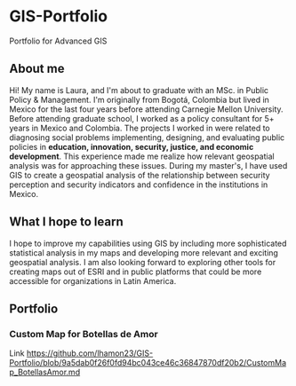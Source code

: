 # GIS-Portfolio
Portfolio for Advanced GIS

## About me
Hi! My name is Laura, and I'm about to graduate with an MSc. in Public Policy & Management. I'm originally from Bogotá, Colombia but lived in Mexico for the last four years before attending Carnegie Mellon University. Before attending graduate school, I worked as a policy consultant for 5+ years in Mexico and Colombia. The projects I worked in were related to diagnosing social problems implementing, designing, and evaluating public policies in **education, innovation, security, justice, and economic development**. This experience made me realize how relevant geospatial analysis was for approaching these issues. During my master's, I have used GIS to create a geospatial analysis of the relationship between security perception and security indicators and confidence in the institutions in Mexico.

## What I hope to learn
I hope to improve my capabilities using GIS by including more sophisticated statistical analysis in my maps and developing more relevant and exciting geospatial analysis. I am also looking forward to exploring other tools for creating maps out of ESRI and in public platforms that could be more accessible for organizations in Latin America. 

## Portfolio

### Custom Map for Botellas de Amor

Link https://github.com/lhamon23/GIS-Portfolio/blob/9a5dab0f26f0fd94bc043ce46c36847870df20b2/CustomMap_BotellasAmor.md
